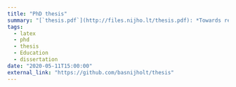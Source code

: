 ```yaml
---
title: "PhD thesis"
summary: "[`thesis.pdf`](http://files.nijho.lt/thesis.pdf): *Towards realistic numerical simulations of Majorana devices* (2020)"
tags:
  - latex
  - phd
  - thesis
  - Education
  - dissertation
date: "2020-05-11T15:00:00"
external_link: "https://github.com/basnijholt/thesis"
---
```

